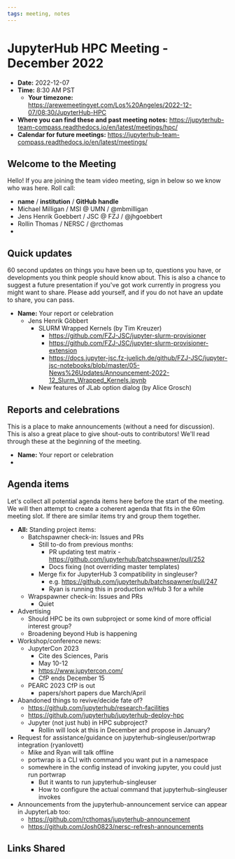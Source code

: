 ```yaml
---
tags: meeting, notes
---
```


# JupyterHub HPC Meeting - December 2022

- **Date:** 2022-12-07
- **Time:** 8:30 AM PST
  - **Your timezone:** https://arewemeetingyet.com/Los%20Angeles/2022-12-07/08:30/JupyterHub-HPC
- **Where you can find these and past meeting notes:** https://jupyterhub-team-compass.readthedocs.io/en/latest/meetings/hpc/ 
- **Calendar for future meetings:** https://jupyterhub-team-compass.readthedocs.io/en/latest/meetings/

## Welcome to the Meeting

Hello! If you are joining the team video meeting, sign in below so we know who was here. Roll call:

- **name** / **institution** / **GitHub handle**
- Michael Milligan / MSI @ UMN / @mbmilligan
- Jens Henrik Goebbert / JSC @ FZJ / @jhgoebbert
- Rollin Thomas / NERSC / @rcthomas
- 

## Quick updates

60 second updates on things you have been up to, questions you have, or developments you think people should know about. This is also a chance to suggest a future presentation if you've got work currently in progress you might want to share. Please add yourself, and if you do not have an update to share, you can pass.

- **Name:** Your report or celebration
    - Jens Henrik Göbbert
        - SLURM Wrapped Kernels (by Tim Kreuzer)
            - https://github.com/FZJ-JSC/jupyter-slurm-provisioner
            - https://github.com/FZJ-JSC/jupyter-slurm-provisioner-extension
            - https://docs.jupyter-jsc.fz-juelich.de/github/FZJ-JSC/jupyter-jsc-notebooks/blob/master/05-News%26Updates/Announcement-2022-12_Slurm_Wrapped_Kernels.ipynb
        - New features of JLab option dialog (by Alice Grosch)

## Reports and celebrations

This is a place to make announcements (without a need for discussion). This is also a great place to give shout-outs to contributors! We'll read through these at the beginning of the meeting.

- **Name:** Your report or celebration
- 

## Agenda items

Let's collect all potential agenda items here before the start of the meeting. We will then attempt to create a coherent agenda that fits in the 60m meeting slot. If there are similar items try and group them together.

- **All:** Standing project items:
    - Batchspawner check-in: Issues and PRs
        - Still to-do from previous months:
            - PR updating test matrix - https://github.com/jupyterhub/batchspawner/pull/252
            - Docs fixing (not overriding master templates)
        - Merge fix for JupyterHub 3 compatibility in singleuser?
            - e.g. https://github.com/jupyterhub/batchspawner/pull/247
            - Ryan is running this in production w/Hub 3 for a while
    - Wrapspawner check-in: Issues and PRs
        - Quiet
- Advertising
    - Should HPC be its own subproject or some kind of more official interest group?
    - Broadening beyond Hub is happening
- Workshop/conference news:
    - JupyterCon 2023
        - Cite des Sciences, Paris 
        - May 10-12
        - https://www.jupytercon.com/
        - CfP ends December 15
    - PEARC 2023 CfP is out
        - papers/short papers due March/April
- Abandoned things to revive/decide fate of?
    - https://github.com/jupyterhub/research-facilities
    - https://github.com/jupyterhub/jupyterhub-deploy-hpc
    - Jupyter (not just hub) in HPC subproject?
        - Rollin will look at this in December and propose in January?
- Request for assistance/guidance on jupyterhub-singleuser/portwrap integration (ryanlovett)
    - Mike and Ryan will talk offline
    - portwrap is a CLI with command you want put in a namespace
    - somewhere in the config instead of invoking jupyter, you could just run portwrap
        - But it wants to run jupyterhub-singleuser
        - How to configure the actual command that jupyterhub-singleuser invokes
- Announcements from the jupyterhub-announcement service can appear in JupyterLab too:
    - https://github.com/rcthomas/jupyterhub-announcement
    - https://github.com/Josh0823/nersc-refresh-announcements

## Links Shared
